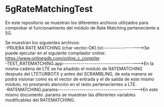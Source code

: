 # 5gRateMatchingTest
En este repositorio se muestran los diferentes archivos utilizados para comprobar el funcionamiento del módulo de Rate Matching perteneciente a 5G.

Se muestran los siguientes archivos:  
  -PRUEBA RATE MATCHING (char vector-OK).txt------------------>Se puede ejecutar en el siguiente compilador online: https://www.onlinegdb.com/online_c_compiler  
  -TEST_RATEMATCHING.app-------------------------------------->En la misma cadena de LTE se ha añadido el módulo de RATEMATCHING después del LTETURBOTX y antes del SCRAMBLING, de esta manera se podrá visionar como es el vector de entrada y el de salida de este mismo módulo, no prestando atención en el resto pertenecientes a LTE.  
  -RATEMATCHING.params---------------------------------------->En este mismo documento .params se muestran las diferentes variables modificables del RATEMATCHING.  
